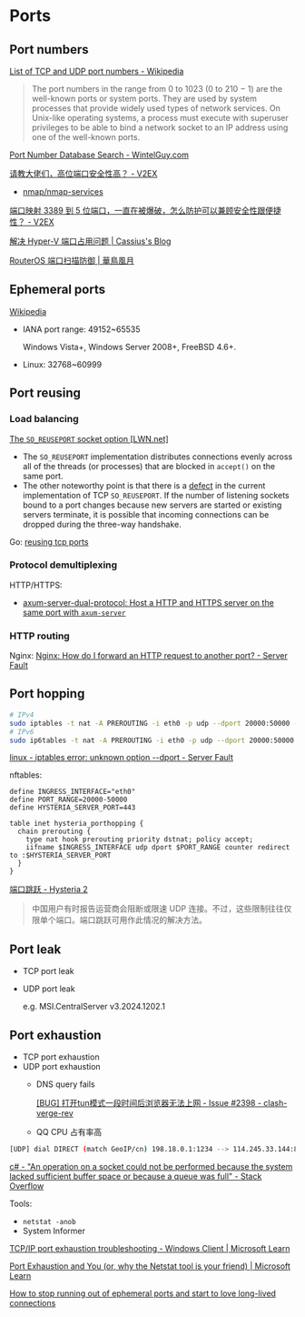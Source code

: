 # Ports
## Port numbers
[List of TCP and UDP port numbers - Wikipedia](https://en.wikipedia.org/wiki/List_of_TCP_and_UDP_port_numbers)

> The port numbers in the range from 0 to 1023 (0 to 210 − 1) are the well-known ports or system ports. They are used by system processes that provide widely used types of network services. On Unix-like operating systems, a process must execute with superuser privileges to be able to bind a network socket to an IP address using one of the well-known ports.

[Port Number Database Search - WintelGuy.com](https://wintelguy.com/port-search/)

[请教大佬们，高位端口安全性高？ - V2EX](https://www.v2ex.com/t/847273)
- [nmap/nmap-services](https://raw.githubusercontent.com/nmap/nmap/master/nmap-services)

[端口映射 3389 到 5 位端口，一直在被爆破，怎么防护可以兼顾安全性跟便捷性？ - V2EX](https://v2ex.com/t/944163)

[解决 Hyper-V 端口占用问题 | Cassius's Blog](https://www.yuweihung.com/posts/2021/hyper-v-reserved-port/)

[RouterOS 端口扫描防御 | 華鳥風月](https://blog.9-ch.com/post/homelab-ros-anti-scan/)

## Ephemeral ports
[Wikipedia](https://en.wikipedia.org/wiki/Ephemeral_port)

- IANA port range: 49152~65535

  Windows Vista+, Windows Server 2008+, FreeBSD 4.6+.

- Linux: 32768~60999

## Port reusing
### Load balancing
[The `SO_REUSEPORT` socket option \[LWN.net\]](https://lwn.net/Articles/542629/)
- The `SO_REUSEPORT` implementation distributes connections evenly across all of the threads (or processes) that are blocked in `accept()` on the same port.
- The other noteworthy point is that there is a [defect](https://lwn.net/Articles/542738/) in the current implementation of TCP `SO_REUSEPORT`. If the number of listening sockets bound to a port changes because new servers are started or existing servers terminate, it is possible that incoming connections can be dropped during the three-way handshake.

Go: [reusing tcp ports](https://seankhliao.com/blog/12020-07-04-reusing-tcp-ports/)

### Protocol demultiplexing
HTTP/HTTPS:
- [axum-server-dual-protocol: Host a HTTP and HTTPS server on the same port with `axum-server`](https://github.com/daxpedda/axum-server-dual-protocol)

### HTTP routing
Nginx: [Nginx: How do I forward an HTTP request to another port? - Server Fault](https://serverfault.com/questions/536576/nginx-how-do-i-forward-an-http-request-to-another-port)

## Port hopping
```sh
# IPv4
sudo iptables -t nat -A PREROUTING -i eth0 -p udp --dport 20000:50000 -j REDIRECT --to-ports 443
# IPv6
sudo ip6tables -t nat -A PREROUTING -i eth0 -p udp --dport 20000:50000 -j REDIRECT --to-ports 443
```
[linux - iptables error: unknown option --dport - Server Fault](https://serverfault.com/questions/563033/iptables-error-unknown-option-dport)

nftables:
```nginx
define INGRESS_INTERFACE="eth0"
define PORT_RANGE=20000-50000
define HYSTERIA_SERVER_PORT=443

table inet hysteria_porthopping {
  chain prerouting {
    type nat hook prerouting priority dstnat; policy accept;
    iifname $INGRESS_INTERFACE udp dport $PORT_RANGE counter redirect to :$HYSTERIA_SERVER_PORT
  }
}
```

[端口跳跃 - Hysteria 2](https://v2.hysteria.network/zh/docs/advanced/Port-Hopping/)
> 中国用户有时报告运营商会阻断或限速 UDP 连接。不过，这些限制往往仅限单个端口。端口跳跃可用作此情况的解决方法。

## Port leak
- TCP port leak
- UDP port leak

  e.g. MSI.CentralServer v3.2024.1202.1

## Port exhaustion
- TCP port exhaustion
- UDP port exhaustion
  - DNS query fails

    [\[BUG\] 打开tun模式一段时间后浏览器无法上网 - Issue #2398 - clash-verge-rev](https://github.com/clash-verge-rev/clash-verge-rev/issues/2398)
  - QQ CPU 占有率高

```sh
[UDP] dial DIRECT (match GeoIP/cn) 198.18.0.1:1234 --> 114.245.33.144:8000 error: listen udp :0: bind: An operation on a socket could not be performed because the system lacked sufficient buffer space or because a queue was full.
```
[c# - "An operation on a socket could not be performed because the system lacked sufficient buffer space or because a queue was full" - Stack Overflow](https://stackoverflow.com/questions/4415175/an-operation-on-a-socket-could-not-be-performed-because-the-system-lacked-suffi)

Tools:
- `netstat -anob`
- System Informer

[TCP/IP port exhaustion troubleshooting - Windows Client | Microsoft Learn](https://learn.microsoft.com/en-us/troubleshoot/windows-client/networking/tcp-ip-port-exhaustion-troubleshooting)

[Port Exhaustion and You (or, why the Netstat tool is your friend) | Microsoft Learn](https://learn.microsoft.com/en-us/archive/blogs/askds/port-exhaustion-and-you-or-why-the-netstat-tool-is-your-friend)

[How to stop running out of ephemeral ports and start to love long-lived connections](https://blog.cloudflare.com/how-to-stop-running-out-of-ephemeral-ports-and-start-to-love-long-lived-connections/)
